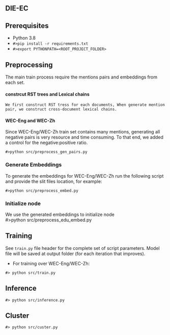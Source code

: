 
## DIE-EC



## Prerequisites
- Python 3.8 
- `#>pip install -r requirements.txt`
- `#>export PYTHONPATH=<ROOT_PROJECT_FOLDER>`

## Preprocessing
The main train process require the mentions pairs and embeddings from each set.<br/>

#### constrcut RST trees and Lexical chains
    We first construct RST tress for each documents, When generate mention pair, we construct cross-document lexical chains.
#### WEC-Eng and WEC-Zh
Since WEC-Eng/WEC-Zh train set contains many mentions, generating all negative pairs is very resource and time consuming.
To that end, we added a control for the negative:positive ratio.<br/> 
 ```
#>python src/preprocess_gen_pairs.py
```

### Generate Embeddings
To generate the embeddings for WEC-Eng/WEC-Zh run the following script and provide the slit files location, for example:<br/>
```
#>python src/preprocess_embed.py 
```

### Initialize node
We use the generated embeddings to initialize node<br/>
#>python src/preprocess_edu_embed.py 

## Training
See `train.py` file header for the complete set of script parameters.
Model file will be saved at output folder (for each iteration that improves).

- For training over WEC-Eng/WEC-Zh:<br/>
```
#> python src/train.py
```
## Inference
```
#> python src/inference.py
```

## Cluster
```
#> python src/custer.py
```